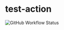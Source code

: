 # test-action

![GitHub Workflow Status](https://img.shields.io/github/workflow/status/felipecosta09/test-actions/Group-Mover-Linter?label=Linter&logo=GitHub%20Actions&logoColor=white)
